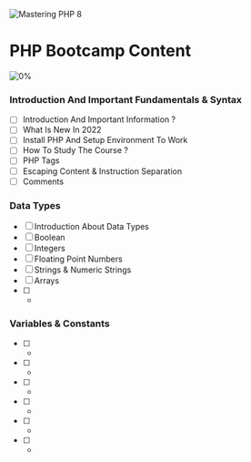 ![Mastering PHP 8](https://elzero.org/php-bootcamp.png)

# PHP Bootcamp Content

![0%](https://progress-bar.dev/0/?title=Done)

### Introduction And Important Fundamentals & Syntax

- [ ] Introduction And Important Information ?
- [ ] What Is New In 2022
- [ ] Install PHP And Setup Environment To Work
- [ ] How To Study The Course ?
- [ ] PHP Tags
- [ ] Escaping Content & Instruction Separation
- [ ] Comments

### Data Types

- [ ] Introduction About Data Types
- [ ] Boolean
- [ ] Integers
- [ ] Floating Point Numbers
- [ ] Strings & Numeric Strings
- [ ] Arrays
- [ ] -


### Variables & Constants

- [ ] -
- [ ] -
- [ ] -
- [ ] -
- [ ] -
- [ ] -
